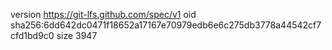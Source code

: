 version https://git-lfs.github.com/spec/v1
oid sha256:6dd642dc0471f18652a17167e70979edb6e6c275db3778a44542cf7cfd1bd9c0
size 3947
